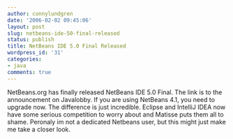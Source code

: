 ```yaml
---
author: connylundgren
date: '2006-02-02 09:45:06'
layout: post
slug: netbeans-ide-50-final-released
status: publish
title: NetBeans IDE 5.0 Final Released
wordpress_id: '31'
categories:
- java
comments: true
---
```


NetBeans.org has finally released NetBeans IDE 5.0 Final. The link is to the
announcement on Javalobby. If you are using NetBeans 4.1, you need to upgrade
now. The difference is just incredible. Eclipse and IntelliJ IDEA now have
some serious competition to worry about and Matisse puts them all to shame.
Peronaly im not a dedicated Netbeans user, but this might just make me take a
closer look.

